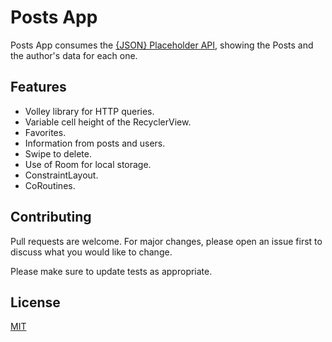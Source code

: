 # Posts App

Posts App consumes the [{JSON} Placeholder API](https://jsonplaceholder.typicode.com/), showing the Posts and the author's data for each one.

## Features

- Volley library for HTTP queries.
- Variable cell height of the RecyclerView.
- Favorites.
- Information from posts and users.
- Swipe to delete.
- Use of Room for local storage.
- ConstraintLayout.
- CoRoutines.

## Contributing
Pull requests are welcome. For major changes, please open an issue first to discuss what you would like to change.

Please make sure to update tests as appropriate.

## License
[MIT](https://choosealicense.com/licenses/mit/)

